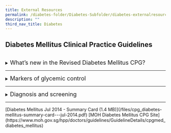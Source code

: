 ```yaml
---
title: External Resources
permalink: /diabetes-folder/Diabetes-Subfolder/diabetes-externalresources
description: ""
third_nav_title: Diabetes
---
```

## Diabetes Mellitus Clinical Practice Guidelines

<br>

<details><summary><font size="+1">What’s new in the Revised Diabetes Mellitus CPG?</font></summary>
<iframe width="560" height="315" src="https://www.youtube.com/embed/zwfqn2Tl6lw" title="YouTube video player" frameborder="0" allow="accelerometer; autoplay; clipboard-write; encrypted-media; gyroscope; picture-in-picture" allowfullscreen></iframe>
</details>
<hr>
<details><summary><font size="+1">Markers of glycemic control</font></summary>
<iframe width="560" height="315" src="https://www.youtube.com/embed/MElQ1DCoGTk" title="YouTube video player" frameborder="0" allow="accelerometer; autoplay; clipboard-write; encrypted-media; gyroscope; picture-in-picture" allowfullscreen></iframe>
</details>
<hr>
<details><summary><font size="+1">Diagnosis and screening</font></summary>
<iframe width="560" height="315" src="https://www.youtube.com/embed/mgoyofUQkR0" title="YouTube video player" frameborder="0" allow="accelerometer; autoplay; clipboard-write; encrypted-media; gyroscope; picture-in-picture" allowfullscreen></iframe>
</details>
<hr>
[Diabetes Mellitus Jul 2014 - Summary Card (1.4 MB)](/files/cpg_diabetes-mellitus-summary-card---jul-2014.pdf)
[MOH Diabetes Mellitus CPG Site](https://www.moh.gov.sg/hpp/doctors/guidelines/GuidelineDetails/cpgmed_diabetes_mellitus)